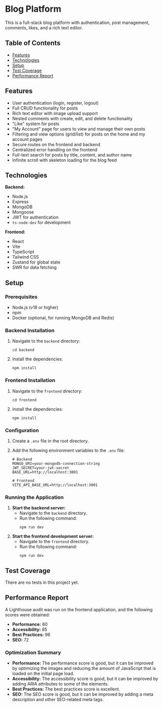 # Blog Platform

This is a full-stack blog platform with authentication, post management, comments, likes, and a rich text editor.

## Table of Contents

- [Features](#features)
- [Technologies](#technologies)
- [Setup](#setup)
- [Test Coverage](#test-coverage)
- [Performance Report](#performance-report)

## Features

- User authentication (login, register, logout)
- Full CRUD functionality for posts
- Rich text editor with image upload support
- Nested comments with create, edit, and delete functionality
- "Like" system for posts
- "My Account" page for users to view and manage their own posts
- Filtering and view options (grid/list) for posts on the home and my account pages
- Secure routes on the frontend and backend
- Centralized error handling on the frontend
- Full-text search for posts by title, content, and author name
- Infinite scroll with skeleton loading for the blog feed

## Technologies

**Backend:**

- Node.js
- Express
- MongoDB
- Mongoose
- JWT for authentication
- `ts-node-dev` for development

**Frontend:**

- React
- Vite
- TypeScript
- Tailwind CSS
- Zustand for global state
- SWR for data fetching

## Setup

### Prerequisites

- Node.js (v18 or higher)
- npm
- Docker (optional, for running MongoDB and Redis)

### Backend Installation

1.  Navigate to the `backend` directory:
    ```
    cd backend
    ```
2.  Install the dependencies:
    ```
    npm install
    ```

### Frontend Installation

1.  Navigate to the `frontend` directory:
    ```
    cd frontend
    ```
2.  Install the dependencies:
    ```
    npm install
    ```

### Configuration

1.  Create a `.env` file in the root directory.
2.  Add the following environment variables to the `.env` file:

    ```
    # Backend
    MONGO_URI=your-mongodb-connection-string
    JWT_SECRET=your-jwt-secret
    BASE_URL=http://localhost:3001

    # Frontend
    VITE_API_BASE_URL=http://localhost:3001
    ```

### Running the Application

1.  **Start the backend server:**
    - Navigate to the `backend` directory.
    - Run the following command:
      ```
      npm run dev
      ```
2.  **Start the frontend development server:**
    - Navigate to the `frontend` directory.
    - Run the following command:
      ```
      npm run dev
      ```

## Test Coverage

There are no tests in this project yet.

## Performance Report

A Lighthouse audit was run on the frontend application, and the following scores were obtained:

- **Performance:** 80
- **Accessibility:** 85
- **Best Practices:** 96
- **SEO:** 72

### Optimization Summary

- **Performance:** The performance score is good, but it can be improved by optimizing the images and reducing the amount of JavaScript that is loaded on the initial page load.
- **Accessibility:** The accessibility score is good, but it can be improved by adding ARIA attributes to some of the elements.
- **Best Practices:** The best practices score is excellent.
- **SEO:** The SEO score is good, but it can be improved by adding a meta description and other SEO-related meta tags.

